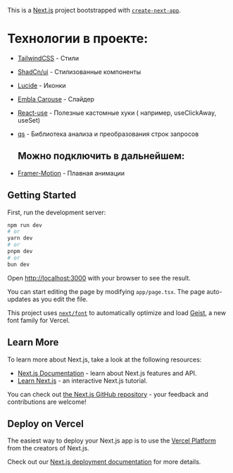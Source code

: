 This is a [Next.js](https://nextjs.org) project bootstrapped with [
`create-next-app`](https://nextjs.org/docs/app/api-reference/cli/create-next-app).

# Технологии в проекте:

- [TailwindCSS](https://tailwindcss.com/) - Стили
- [ShadСn/ui](https://ui.shadcn.com/) - Стилизованные компоненты
- [Lucide](https://lucide.dev/) - Иконки
- [Embla Carouse](https://www.embla-carousel.com/examples/predefined/) - Слайдер
- [React-use](https://streamich.github.io/react-use/?path=/story/components-usekey--demo) - Полезные кастомные хуки (
  например, useClickAway, useSet)
- [qs](https://www.npmjs.com/package/qs) - Библиотека анализа и преобразования строк запросов

  ## Можно подключить в дальнейшем:

- [Framer-Motion](https://motion.dev/docs/react-motion-component) - Плавная анимации

## Getting Started

First, run the development server:

```bash
npm run dev
# or
yarn dev
# or
pnpm dev
# or
bun dev
```

Open [http://localhost:3000](http://localhost:3000) with your browser to see the result.

You can start editing the page by modifying `app/page.tsx`. The page auto-updates as you edit the file.

This project uses [`next/font`](https://nextjs.org/docs/app/building-your-application/optimizing/fonts) to automatically
optimize and load [Geist](https://vercel.com/font), a new font family for Vercel.

## Learn More

To learn more about Next.js, take a look at the following resources:

- [Next.js Documentation](https://nextjs.org/docs) - learn about Next.js features and API.
- [Learn Next.js](https://nextjs.org/learn) - an interactive Next.js tutorial.

You can check out [the Next.js GitHub repository](https://github.com/vercel/next.js) - your feedback and contributions
are welcome!

## Deploy on Vercel

The easiest way to deploy your Next.js app is to use
the [Vercel Platform](https://vercel.com/new?utm_medium=default-template&filter=next.js&utm_source=create-next-app&utm_campaign=create-next-app-readme)
from the creators of Next.js.

Check out our [Next.js deployment documentation](https://nextjs.org/docs/app/building-your-application/deploying) for
more details.
